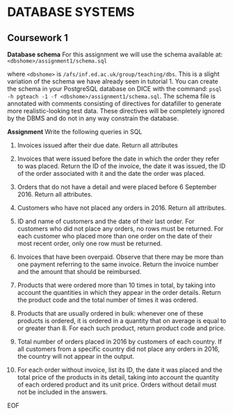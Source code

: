# DATABASE SYSTEMS
## Coursework 1

**Database schema** For this assignment we will use the schema available at:
            `<dbshome>/assignment1/schema.sql` 

where `<dbshome>` is `/afs/inf.ed.ac.uk/group/teaching/dbs`. This is a slight variation of the schema we have already seen in tutorial 1. You can create the schema in your PostgreSQL database on DICE with the command: `psql -h pgteach -1 -f <dbshome>/assignment1/schema.sql`. The schema file is annotated
with comments consisting of directives for datafiller to generate more realistic-looking test data. These directives will be completely ignored by the DBMS and do not in any way constrain the database.

**Assignment** Write the following queries in SQL
1. Invoices issued after their due date. Return all attributes

2. Invoices that were issued before the date in which the order they refer to was placed. Return the ID of the invoice, the date it was issued, the ID of the order associated with it and the date the order was placed.

3. Orders that do not have a detail and were placed before 6 September 2016. Return all attributes.

4. Customers who have not placed any orders in 2016. Return all attributes.

5. ID and name of customers and the date of their last order. For customers who did not place any orders, no rows must be returned. For each customer who placed more than one order on the date of their most recent order, only one row must be returned.

6. Invoices that have been overpaid. Observe that there may be more than one payment referring to the same invoice. Return the invoice number and the amount that should be reimbursed.

7. Products that were ordered more than 10 times in total, by taking into account the quantities in which they appear in the order details. Return the product code and the total number of times it was ordered.

8. Products that are usually ordered in bulk: whenever one of these products is ordered, it is ordered in a quantity that on average is equal to or greater than 8. For each such product, return product code and price.

9. Total number of orders placed in 2016 by customers of each country. If all customers from a specific country did not place any orders in 2016, the country will not appear in the output.

10. For each order without invoice, list its ID, the date it was placed and the total price of the products in its detail, taking into account the quantity of each ordered product and its unit price. Orders without detail must not be included in the answers.

EOF
